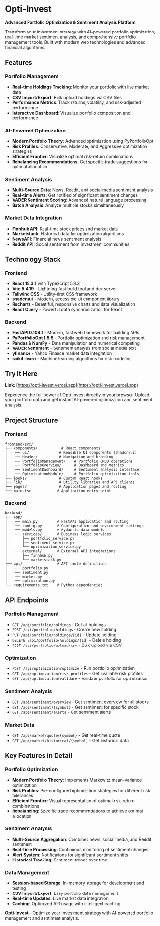 # Opti-Invest

**Advanced Portfolio Optimization & Sentiment Analysis Platform**

Transform your investment strategy with AI-powered portfolio optimization, real-time market sentiment analysis, and comprehensive portfolio management tools. Built with modern web technologies and advanced financial algorithms.

## Features

### **Portfolio Management**
- **Real-time Holdings Tracking**: Monitor your portfolio with live market data
- **CSV Import/Export**: Bulk upload holdings via CSV files
- **Performance Metrics**: Track returns, volatility, and risk-adjusted performance
- **Interactive Dashboard**: Visualize portfolio composition and performance

### **AI-Powered Optimization**
- **Modern Portfolio Theory**: Advanced optimization using PyPortfolioOpt
- **Risk Profiles**: Conservative, Moderate, and Aggressive optimization strategies
- **Efficient Frontier**: Visualize optimal risk-return combinations
- **Rebalancing Recommendations**: Get specific trade suggestions for optimal allocation

### **Sentiment Analysis**
- **Multi-Source Data**: News, Reddit, and social media sentiment analysis
- **Real-time Alerts**: Get notified of significant sentiment changes
- **VADER Sentiment Scoring**: Advanced natural language processing
- **Batch Analysis**: Analyze multiple stocks simultaneously

### **Market Data Integration**
- **Finnhub API**: Real-time stock prices and market data
- **Marketstack**: Historical data for optimization algorithms
- **NewsAPI**: Financial news sentiment analysis
- **Reddit API**: Social sentiment from investment communities

## Technology Stack

### Frontend
- **React 18.3.1** with TypeScript 5.8.3
- **Vite 5.4.19** - Lightning-fast build tool and dev server
- **Tailwind CSS** - Utility-first CSS framework
- **shadcn/ui** - Modern, accessible UI component library
- **Recharts** - Beautiful, responsive charts and data visualization
- **React Query** - Powerful data synchronization for React

### Backend
- **FastAPI 0.104.1** - Modern, fast web framework for building APIs
- **PyPortfolioOpt 1.5.5** - Portfolio optimization and risk management
- **Pandas & NumPy** - Data manipulation and numerical computing
- **VADER Sentiment** - Sentiment analysis from social media text
- **yfinance** - Yahoo Finance market data integration
- **scikit-learn** - Machine learning algorithms for risk modeling

## Try It Here

**Link:** [https://opti-invest.vercel.app](https://opti-invest.vercel.app)

Experience the full power of Opti-Invest directly in your browser. Upload your portfolio data and get instant AI-powered optimization and sentiment analysis.


## Project Structure

### Frontend
```
frontend/src/
├── components/           # React components
│   ├── ui/              # Reusable UI components (shadcn/ui)
│   ├── Header/          # Navigation and branding
│   ├── PortfolioManagement/    # Portfolio CRUD operations
│   ├── PortfolioOverview/      # Dashboard and metrics
│   ├── SentimentDashboard/     # Sentiment analysis interface
│   └── OptimisationModule/     # Portfolio optimization tools
├── hooks/               # Custom React hooks
├── lib/                 # Utility libraries and API clients
├── pages/               # Application pages and routing
└── main.tsx            # Application entry point
```

### Backend
```
backend/
├── app/
│   ├── main.py         # FastAPI application and routing
│   ├── config.py       # Configuration and environment settings
│   ├── models.py       # Pydantic data models
│   ├── services/       # Business logic services
│   │   ├── portfolio_service.py
│   │   ├── sentiment_service.py
│   │   └── optimization_service.py
│   └── external/       # External API integrations
│       ├── finnhub.py
│       └── marketstack.py
├── api/                # API route definitions
│   ├── portfolio.py
│   ├── sentiment.py
│   ├── market.py
│   └── optimization.py
└── requirements.txt    # Python dependencies
```

## API Endpoints

### Portfolio Management
- `GET /api/portfolio/holdings` - Get all holdings
- `POST /api/portfolio/holdings` - Create new holding
- `PUT /api/portfolio/holdings/{id}` - Update holding
- `DELETE /api/portfolio/holdings/{id}` - Delete holding
- `POST /api/portfolio/upload-csv` - Bulk upload via CSV

### Optimization
- `POST /api/optimization/optimize` - Run portfolio optimization
- `GET /api/optimization/risk-profiles` - Get available risk profiles
- `GET /api/optimization/validate` - Validate portfolio for optimization

### Sentiment Analysis
- `GET /api/sentiment/overview` - Get sentiment overview for all stocks
- `GET /api/sentiment/{symbol}` - Get sentiment for specific stock
- `GET /api/sentiment/alerts` - Get sentiment alerts

### Market Data
- `GET /api/market/quote/{symbol}` - Get real-time quote
- `GET /api/market/historical/{symbol}` - Get historical data

## Key Features in Detail

### Portfolio Optimization
- **Modern Portfolio Theory**: Implements Markowitz mean-variance optimization
- **Risk Profiles**: Pre-configured optimization strategies for different risk tolerances
- **Efficient Frontier**: Visual representation of optimal risk-return combinations
- **Rebalancing**: Specific trade recommendations to achieve optimal allocation

### Sentiment Analysis
- **Multi-Source Aggregation**: Combines news, social media, and Reddit sentiment
- **Real-time Processing**: Continuous monitoring of sentiment changes
- **Alert System**: Notifications for significant sentiment shifts
- **Historical Tracking**: Sentiment trends over time

### Data Management
- **Session-based Storage**: In-memory storage for development and testing
- **CSV Import/Export**: Easy portfolio data management
- **Real-time Updates**: Live market data integration
- **Caching**: Optimized API usage with intelligent caching

**Opti-Invest** - Optimize your investment strategy with AI-powered portfolio management and sentiment analysis.